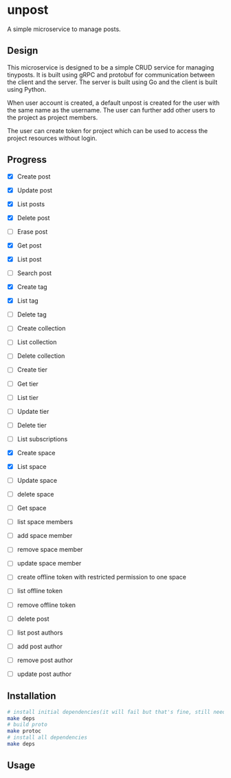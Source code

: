# unpost

A simple microservice to manage posts.

## Design

This microservice is designed to be a simple CRUD service for managing tinyposts. 
It is built using gRPC and protobuf for communication between the client and the server. 
The server is built using Go and the client is built using Python.

When user account is created, a default unpost is created for the user with the same name as the username.
The user can further add other users to the project as project members.

The user can create token for project which can be used to access the project resources without login.

## Progress

- [x] Create post
- [x] Update post
- [x] List posts
- [x] Delete post
- [ ] Erase post
- [x] Get post
- [x] List post
- [ ] Search post
- [x] Create tag
- [x] List tag
- [ ] Delete tag
- [ ] Create collection
- [ ] List collection
- [ ] Delete collection
- [ ] Create tier
- [ ] Get tier
- [ ] List tier
- [ ] Update tier
- [ ] Delete tier
- [ ] List subscriptions
- [x] Create space
- [x] List space
- [ ] Update space
- [ ] delete space
- [ ] Get space
- [ ] list space members
- [ ] add space member
- [ ] remove space member
- [ ] update space member
- [ ] create offline token with restricted permission to one space
- [ ] list offline token
- [ ] remove offline token
- [ ] delete post
- [ ] list post authors
- [ ] add post author
- [ ] remove post author
- [ ] update post author


## Installation

```bash
# install initial dependencies(it will fail but that's fine, still need to run it)
make deps
# build proto
make protoc
# install all dependencies
make deps
```

## Usage
